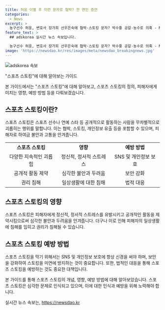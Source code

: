 ```yaml
---
title: 허웅 이별 후 미련 문자로 협박? 전 연인 증언
categories:
  - News
excerpt: >
  농구선수 허웅, 변호사 장가희 선우은숙에 협박·스토킹 문자? 박수홍 공갈·농수로 의혹 - MBN의 프레스룸LIVE에서 단독 보도한 내용에 따르면, 농구선수 허웅이 전 여친 선우은숙과 변호사 장가희에게 협박과 스토킹 문자를 보냈다는 의혹이 제기되고 있다. 또한, 이와 관련하여 박수홍으로부터 공갈과 농수의 의혹도 제기되고 있는 상황이다.
feature_text: >
  ## adskorea 실시간 뉴스 속보입니다.

  농구선수 허웅, 변호사 장가희 선우은숙에 협박·스토킹 문자? 박수홍 공갈·농수로 의혹 - MBN의 프레스룸LIVE에서 단독 보도한 내용에 따르면, 농구선수 허웅이 전 여친 선우은숙과 변호사 장가희에게 협박과 스토킹 문자를 보냈다는 의혹이 제기되고 있다. 또한, 이와 관련하여 박수홍으로부터 공갈과 농수의 의혹도 제기되고 있는 상황이다.
image: 'https://newsdao.kr/res/images/meta/newsdao_breakingnews.jpg'
---
```


<p><img src="https://newsdao.kr/res/images/meta/newsdao_breakingnews.jpg" alt="adskorea 속보" /></p>

<p>"스포츠 스토킹"에 대해 알아보는 가이드</p>

<p>본 가이드에서는 "스포츠 스토킹"에 대해 알아보고, 스포츠 스토킹의 정의, 피해자에게 미치는 영향, 예방 방법 등을 다뤄보겠습니다.</p>

<h2 data-ke-size="size26">스포츠 스토킹이란?</h2>

<p data-ke-size="size16">스포츠 스토킹은 스포츠 선수나 연예 스타 등 공개적으로 활동하는 사람을 무차별적으로 괴롭히는 행위를 말합니다. 이는 협박, 스토킹, 개인정보 유출 등을 포함할 수 있으며, 피해자로 하여금 불안과 고통을 안겨줍니다.</p>

<table>
    <tr>
        <td style="text-align: center; height: 17px;"><b>스포츠 스토킹</b></td>
        <td style="text-align: center; height: 17px;"><b>영향</b></td>
        <td style="text-align: center; height: 17px;"><b>예방 방법</b></td>
    </tr>
    <tr>
        <td style="text-align: center; height: 17px;">다양한 지속적인 괴롭힘</td>
        <td style="text-align: center; height: 17px;">정신적, 정서적 스트레스</td>
        <td style="text-align: center; height: 17px;">SNS 및 개인정보 보호</td>
    </tr>
    <tr>
        <td style="text-align: center; height: 17px;">공개적 활동 제약</td>
        <td style="text-align: center; height: 17px;">심각한 불안과 두려움</td>
        <td style="text-align: center; height: 17px;">보안 강화</td>
    </tr>
    <tr>
        <td style="text-align: center; height: 17px;">권리 침해</td>
        <td style="text-align: center; height: 17px;">일상생활에 대한 침해</td>
        <td style="text-align: center; height: 17px;">법적 대응</td>
    </tr>
</table>

<h2 data-ke-size="size26">스포츠 스토킹의 영향</h2>

<p data-ke-size="size16">스포츠 스토킹은 피해자에게 정신적, 정서적 스트레스를 유발시키고 공개적인 활동을 제약시킴으로써 심각한 불안과 두려움을 안겨줍니다. 더구나 이로 인해 피해자의 일상생활에 침해를 입히고 권리가 침해될 수 있습니다.</p>

<h2 data-ke-size="size26">스포츠 스토킹 예방 방법</h2>

<p data-ke-size="size16">스포츠 스토킹을 막기 위해서는 SNS 및 개인정보 보호에 항상 신경을 써야 하며, 보안을 강화하여 스토킹을 미연에 방지하는 것이 중요합니다. 또한, 법적인 대응을 통해 스포츠 스토킹을 예방하는 것도 중요한 대책입니다.</p>

<p>본 가이드를 통해 스포츠 스토킹의 개념, 영향, 예방 방법에 대해 알아보았습니다. 스포츠 스토킹은 심각한 문제로 인식되고 있으며, 이에 대한 인식과 예방을 위해 노력해야 합니다.</p>
실시간 뉴스 속보는, <a href="https://newsdao.kr" rel="dofollow">https://newsdao.kr</a>


